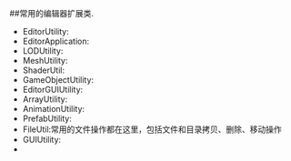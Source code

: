 ##常用的编辑器扩展类.

* EditorUtility:
* EditorApplication:
* LODUtility:
* MeshUtility:
* ShaderUtil:
* GameObjectUtility:
* EditorGUIUtility:
* ArrayUtility:
* AnimationUtility:
* PrefabUtility:
* FileUtil:常用的文件操作都在这里，包括文件和目录拷贝、删除、移动操作
* GUIUtility:
*
